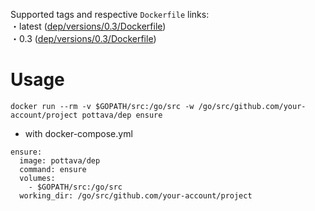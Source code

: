 Supported tags and respective `Dockerfile` links:  
・latest ([dep/versions/0.3/Dockerfile](https://github.com/pottava/docker-golang-tools/blob/master/dep/versions/0.3/Dockerfile))  
・0.3 ([dep/versions/0.3/Dockerfile](https://github.com/pottava/docker-golang-tools/blob/master/dep/versions/0.3/Dockerfile))  

# Usage

```
docker run --rm -v $GOPATH/src:/go/src -w /go/src/github.com/your-account/project pottava/dep ensure
```

* with docker-compose.yml

```
ensure:
  image: pottava/dep
  command: ensure
  volumes:
    - $GOPATH/src:/go/src
  working_dir: /go/src/github.com/your-account/project
```
